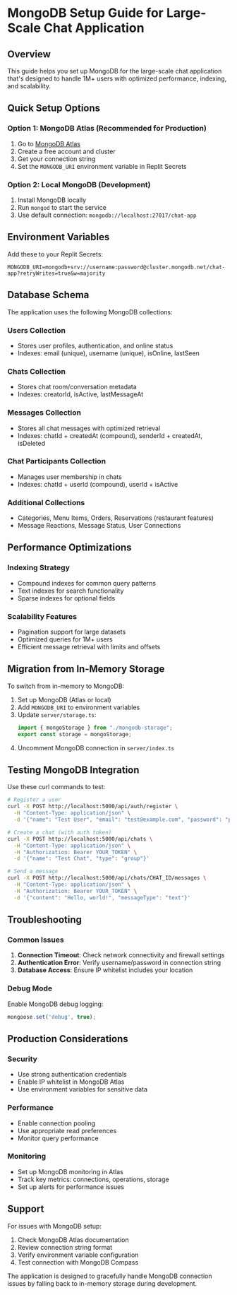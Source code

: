 # MongoDB Setup Guide for Large-Scale Chat Application

## Overview
This guide helps you set up MongoDB for the large-scale chat application that's designed to handle 1M+ users with optimized performance, indexing, and scalability.

## Quick Setup Options

### Option 1: MongoDB Atlas (Recommended for Production)
1. Go to [MongoDB Atlas](https://www.mongodb.com/cloud/atlas)
2. Create a free account and cluster
3. Get your connection string
4. Set the `MONGODB_URI` environment variable in Replit Secrets

### Option 2: Local MongoDB (Development)
1. Install MongoDB locally
2. Run `mongod` to start the service
3. Use default connection: `mongodb://localhost:27017/chat-app`

## Environment Variables

Add these to your Replit Secrets:

```
MONGODB_URI=mongodb+srv://username:password@cluster.mongodb.net/chat-app?retryWrites=true&w=majority
```

## Database Schema

The application uses the following MongoDB collections:

### Users Collection
- Stores user profiles, authentication, and online status
- Indexes: email (unique), username (unique), isOnline, lastSeen

### Chats Collection
- Stores chat room/conversation metadata
- Indexes: creatorId, isActive, lastMessageAt

### Messages Collection
- Stores all chat messages with optimized retrieval
- Indexes: chatId + createdAt (compound), senderId + createdAt, isDeleted

### Chat Participants Collection
- Manages user membership in chats
- Indexes: chatId + userId (compound), userId + isActive

### Additional Collections
- Categories, Menu Items, Orders, Reservations (restaurant features)
- Message Reactions, Message Status, User Connections

## Performance Optimizations

### Indexing Strategy
- Compound indexes for common query patterns
- Text indexes for search functionality
- Sparse indexes for optional fields

### Scalability Features
- Pagination support for large datasets
- Optimized queries for 1M+ users
- Efficient message retrieval with limits and offsets

## Migration from In-Memory Storage

To switch from in-memory to MongoDB:

1. Set up MongoDB (Atlas or local)
2. Add `MONGODB_URI` to environment variables
3. Update `server/storage.ts`:
   ```typescript
   import { mongoStorage } from "./mongodb-storage";
   export const storage = mongoStorage;
   ```
4. Uncomment MongoDB connection in `server/index.ts`

## Testing MongoDB Integration

Use these curl commands to test:

```bash
# Register a user
curl -X POST http://localhost:5000/api/auth/register \
  -H "Content-Type: application/json" \
  -d '{"name": "Test User", "email": "test@example.com", "password": "password123"}'

# Create a chat (with auth token)
curl -X POST http://localhost:5000/api/chats \
  -H "Content-Type: application/json" \
  -H "Authorization: Bearer YOUR_TOKEN" \
  -d '{"name": "Test Chat", "type": "group"}'

# Send a message
curl -X POST http://localhost:5000/api/chats/CHAT_ID/messages \
  -H "Content-Type: application/json" \
  -H "Authorization: Bearer YOUR_TOKEN" \
  -d '{"content": "Hello, world!", "messageType": "text"}'
```

## Troubleshooting

### Common Issues
1. **Connection Timeout**: Check network connectivity and firewall settings
2. **Authentication Error**: Verify username/password in connection string
3. **Database Access**: Ensure IP whitelist includes your location

### Debug Mode
Enable MongoDB debug logging:
```javascript
mongoose.set('debug', true);
```

## Production Considerations

### Security
- Use strong authentication credentials
- Enable IP whitelist in MongoDB Atlas
- Use environment variables for sensitive data

### Performance
- Enable connection pooling
- Use appropriate read preferences
- Monitor query performance

### Monitoring
- Set up MongoDB monitoring in Atlas
- Track key metrics: connections, operations, storage
- Set up alerts for performance issues

## Support

For issues with MongoDB setup:
1. Check MongoDB Atlas documentation
2. Review connection string format
3. Verify environment variable configuration
4. Test connection with MongoDB Compass

The application is designed to gracefully handle MongoDB connection issues by falling back to in-memory storage during development.